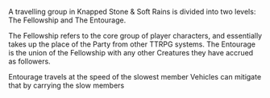 A travelling group in Knapped Stone & Soft Rains is divided into two levels: The Fellowship and The Entourage.

The Fellowship refers to the core group of player characters, and essentially takes up the place of the Party from other TTRPG systems. The Entourage is the union of the Fellowship with any other Creatures they have accrued as followers.

Entourage travels at the speed of the slowest member
Vehicles can mitigate that by carrying the slow members